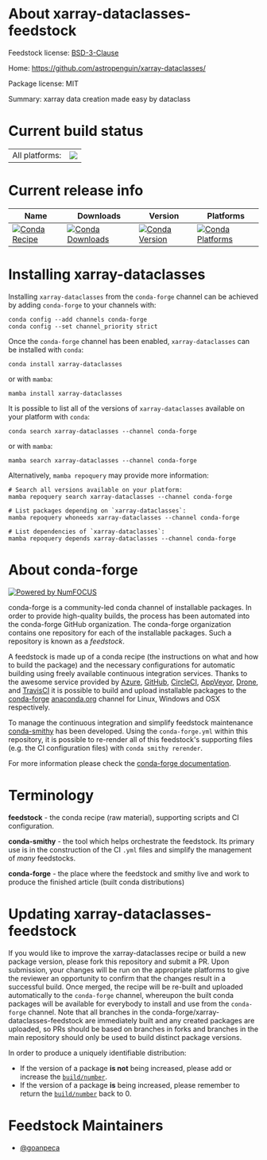 About xarray-dataclasses-feedstock
==================================

Feedstock license: [BSD-3-Clause](https://github.com/conda-forge/xarray-dataclasses-feedstock/blob/main/LICENSE.txt)

Home: https://github.com/astropenguin/xarray-dataclasses/

Package license: MIT

Summary: xarray data creation made easy by dataclass

Current build status
====================


<table><tr><td>All platforms:</td>
    <td>
      <a href="https://dev.azure.com/conda-forge/feedstock-builds/_build/latest?definitionId=19980&branchName=main">
        <img src="https://dev.azure.com/conda-forge/feedstock-builds/_apis/build/status/xarray-dataclasses-feedstock?branchName=main">
      </a>
    </td>
  </tr>
</table>

Current release info
====================

| Name | Downloads | Version | Platforms |
| --- | --- | --- | --- |
| [![Conda Recipe](https://img.shields.io/badge/recipe-xarray--dataclasses-green.svg)](https://anaconda.org/conda-forge/xarray-dataclasses) | [![Conda Downloads](https://img.shields.io/conda/dn/conda-forge/xarray-dataclasses.svg)](https://anaconda.org/conda-forge/xarray-dataclasses) | [![Conda Version](https://img.shields.io/conda/vn/conda-forge/xarray-dataclasses.svg)](https://anaconda.org/conda-forge/xarray-dataclasses) | [![Conda Platforms](https://img.shields.io/conda/pn/conda-forge/xarray-dataclasses.svg)](https://anaconda.org/conda-forge/xarray-dataclasses) |

Installing xarray-dataclasses
=============================

Installing `xarray-dataclasses` from the `conda-forge` channel can be achieved by adding `conda-forge` to your channels with:

```
conda config --add channels conda-forge
conda config --set channel_priority strict
```

Once the `conda-forge` channel has been enabled, `xarray-dataclasses` can be installed with `conda`:

```
conda install xarray-dataclasses
```

or with `mamba`:

```
mamba install xarray-dataclasses
```

It is possible to list all of the versions of `xarray-dataclasses` available on your platform with `conda`:

```
conda search xarray-dataclasses --channel conda-forge
```

or with `mamba`:

```
mamba search xarray-dataclasses --channel conda-forge
```

Alternatively, `mamba repoquery` may provide more information:

```
# Search all versions available on your platform:
mamba repoquery search xarray-dataclasses --channel conda-forge

# List packages depending on `xarray-dataclasses`:
mamba repoquery whoneeds xarray-dataclasses --channel conda-forge

# List dependencies of `xarray-dataclasses`:
mamba repoquery depends xarray-dataclasses --channel conda-forge
```


About conda-forge
=================

[![Powered by
NumFOCUS](https://img.shields.io/badge/powered%20by-NumFOCUS-orange.svg?style=flat&colorA=E1523D&colorB=007D8A)](https://numfocus.org)

conda-forge is a community-led conda channel of installable packages.
In order to provide high-quality builds, the process has been automated into the
conda-forge GitHub organization. The conda-forge organization contains one repository
for each of the installable packages. Such a repository is known as a *feedstock*.

A feedstock is made up of a conda recipe (the instructions on what and how to build
the package) and the necessary configurations for automatic building using freely
available continuous integration services. Thanks to the awesome service provided by
[Azure](https://azure.microsoft.com/en-us/services/devops/), [GitHub](https://github.com/),
[CircleCI](https://circleci.com/), [AppVeyor](https://www.appveyor.com/),
[Drone](https://cloud.drone.io/welcome), and [TravisCI](https://travis-ci.com/)
it is possible to build and upload installable packages to the
[conda-forge](https://anaconda.org/conda-forge) [anaconda.org](https://anaconda.org/)
channel for Linux, Windows and OSX respectively.

To manage the continuous integration and simplify feedstock maintenance
[conda-smithy](https://github.com/conda-forge/conda-smithy) has been developed.
Using the ``conda-forge.yml`` within this repository, it is possible to re-render all of
this feedstock's supporting files (e.g. the CI configuration files) with ``conda smithy rerender``.

For more information please check the [conda-forge documentation](https://conda-forge.org/docs/).

Terminology
===========

**feedstock** - the conda recipe (raw material), supporting scripts and CI configuration.

**conda-smithy** - the tool which helps orchestrate the feedstock.
                   Its primary use is in the construction of the CI ``.yml`` files
                   and simplify the management of *many* feedstocks.

**conda-forge** - the place where the feedstock and smithy live and work to
                  produce the finished article (built conda distributions)


Updating xarray-dataclasses-feedstock
=====================================

If you would like to improve the xarray-dataclasses recipe or build a new
package version, please fork this repository and submit a PR. Upon submission,
your changes will be run on the appropriate platforms to give the reviewer an
opportunity to confirm that the changes result in a successful build. Once
merged, the recipe will be re-built and uploaded automatically to the
`conda-forge` channel, whereupon the built conda packages will be available for
everybody to install and use from the `conda-forge` channel.
Note that all branches in the conda-forge/xarray-dataclasses-feedstock are
immediately built and any created packages are uploaded, so PRs should be based
on branches in forks and branches in the main repository should only be used to
build distinct package versions.

In order to produce a uniquely identifiable distribution:
 * If the version of a package **is not** being increased, please add or increase
   the [``build/number``](https://docs.conda.io/projects/conda-build/en/latest/resources/define-metadata.html#build-number-and-string).
 * If the version of a package **is** being increased, please remember to return
   the [``build/number``](https://docs.conda.io/projects/conda-build/en/latest/resources/define-metadata.html#build-number-and-string)
   back to 0.

Feedstock Maintainers
=====================

* [@goanpeca](https://github.com/goanpeca/)

